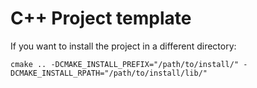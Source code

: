 # C++ Project template

If you want to install the project in a different directory:

`cmake .. -DCMAKE_INSTALL_PREFIX="/path/to/install/" -DCMAKE_INSTALL_RPATH="/path/to/install/lib/"`
